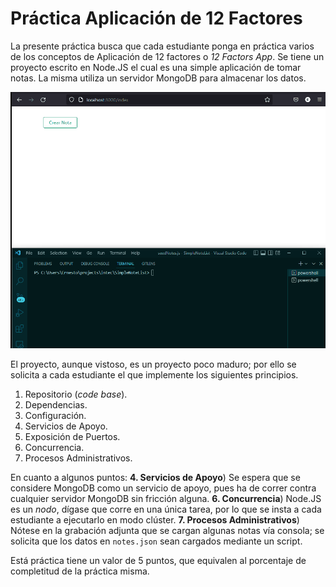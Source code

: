 # Práctica Aplicación de 12 Factores

La presente práctica busca que cada estudiante ponga en práctica varios de los conceptos de Aplicación de 12 factores o _12 Factors App_. Se tiene un proyecto escrito en Node.JS el cual es una simple aplicación de tomar notas. La misma utiliza un servidor MongoDB para almacenar los datos.



![](./ejemplo-funcional.gif)



El proyecto, aunque vistoso, es un proyecto poco maduro; por ello se solicita a cada estudiante el que implemente los siguientes principios.



1. Repositorio (_code base_).
2. Dependencias.
3. Configuración.
4. Servicios de Apoyo.
5. Exposición de Puertos.
6. Concurrencia.
7. Procesos Administrativos.



En cuanto a algunos puntos: **4. Servicios de Apoyo**) Se espera que se considere MongoDB como un servicio de apoyo, pues ha de correr contra cualquier servidor MongoDB sin fricción alguna. **6. Concurrencia**) Node.JS es un _nodo_, dígase que corre en una única tarea, por lo que se insta a cada estudiante a ejecutarlo en modo clúster. **7. Procesos Administrativos**) Nótese en la grabación adjunta que se cargan algunas notas vía consola; se solicita que los datos en `notes.json` sean cargados mediante un script.



Está práctica tiene un valor de 5 puntos, que equivalen al porcentaje de completitud de la práctica misma.